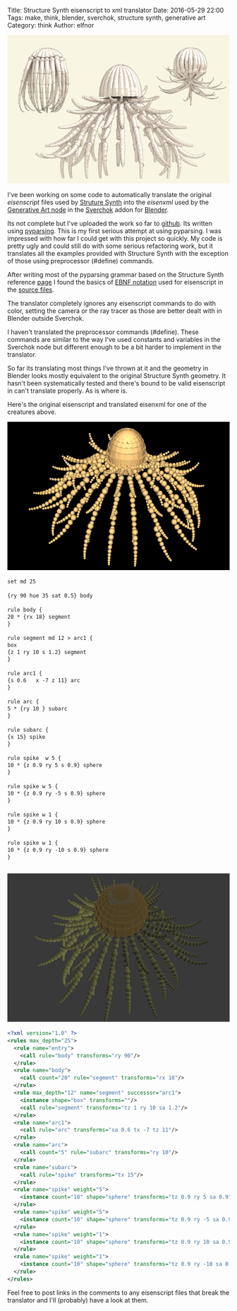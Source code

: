 Title: Structure Synth eisenscript to xml translator
Date: 2016-05-29 22:00
Tags: make, think, blender, sverchok, structure synth, generative art
Category: think
Author: elfnor

![medusas](./images/medusa_spiked_01_016.png)

I've been working on some code to automatically translate the original *eisenscript* files used by [Struture Synth](http://structuresynth.sourceforge.net/) into the *eisenxml* used by the [Generative Art node]({filename}generative_art_docs.md) in the [Sverchok](https://github.com/nortikin/sverchok) addon for [Blender](https://www.blender.org/).

Its not complete but I've uploaded the work so far to [github](https://github.com/elfnor/generative-art-examples/blob/master/eisenscript_to_xml.py). Its written using [pyparsing](http://pyparsing.wikispaces.com/). This is my first serious attempt at using pyparsing. I was impressed with how far I could get with this project so quickly. My code is pretty ugly and could still do with some serious refactoring work, but it translates all the examples provided with Structure Synth with the exception of those using preprocessor (#define) commands.

After writing most of the pyparsing grammar based on the Structure Synth reference [page](http://structuresynth.sourceforge.net/reference.php) I found the basics of [EBNF notation](https://en.wikipedia.org/wiki/Extended_Backus%E2%80%93Naur_Form) used for eisenscript in the [source files](https://sourceforge.net/p/structuresynth/code/HEAD/tree/trunk/notes.txt#l48).

The translator completely ignores any eisenscript commands to do with color, setting the camera or the ray tracer as those are better dealt with in Blender outside Sverchok. 

I haven't translated the preprocessor commands (#define). These commands are similar to the way I've used constants and variables in the Sverchok node but different enough to be a bit harder to implement in the translator. 

So far its translating most things I've thrown at it and the geometry in Blender looks mostly equivalent to the original Structure Synth geometry. It hasn't been systematically tested and there's bound to be valid eisenscript in can't translate properly. As is where is.

Here's the original eisenscript and translated eisenxml for one of the creatures above.

![ss_medusa](./images/ss_medusa.png)

```
set md 25

{ry 90 hue 35 sat 0.5} body

rule body {
20 * {rx 18} segment
}

rule segment md 12 > arc1 {
box
{z 1 ry 10 s 1.2} segment
}

rule arc1 {
{s 0.6   x -7 z 11} arc
}

rule arc {
5 * {ry 10 } subarc
}

rule subarc {
{x 15} spike
}

rule spike  w 5 {
10 * {z 0.9 ry 5 s 0.9} sphere
}

rule spike w 5 {
10 * {z 0.9 ry -5 s 0.9} sphere
}

rule spike w 1 {
10 * {z 0.9 ry 10 s 0.9} sphere
}

rule spike w 1 {
10 * {z 0.9 ry -10 s 0.9} sphere
}


```

![ga_medusa](./images/ga_medusa.png)

```xml
<?xml version="1.0" ?>
<rules max_depth="25">
  <rule name="entry">
    <call rule="body" transforms="ry 90"/>
  </rule>
  <rule name="body">
    <call count="20" rule="segment" transforms="rx 18"/>
  </rule>
  <rule max_depth="12" name="segment" successor="arc1">
    <instance shape="box" transforms=""/>
    <call rule="segment" transforms="tz 1 ry 10 sa 1.2"/>
  </rule>
  <rule name="arc1">
    <call rule="arc" transforms="sa 0.6 tx -7 tz 11"/>
  </rule>
  <rule name="arc">
    <call count="5" rule="subarc" transforms="ry 10"/>
  </rule>
  <rule name="subarc">
    <call rule="spike" transforms="tx 15"/>
  </rule>
  <rule name="spike" weight="5">
    <instance count="10" shape="sphere" transforms="tz 0.9 ry 5 sa 0.9"/>
  </rule>
  <rule name="spike" weight="5">
    <instance count="10" shape="sphere" transforms="tz 0.9 ry -5 sa 0.9"/>
  </rule>
  <rule name="spike" weight="1">
    <instance count="10" shape="sphere" transforms="tz 0.9 ry 10 sa 0.9"/>
  </rule>
  <rule name="spike" weight="1">
    <instance count="10" shape="sphere" transforms="tz 0.9 ry -10 sa 0.9"/>
  </rule>
</rules>
```

Feel free to post links in the comments to any eisenscript files that break the translator and I'll (probably) have a look at them.


